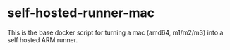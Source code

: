 # self-hosted-runner-mac
This is the base docker script for turning a mac (amd64, m1/m2/m3) into a self hosted ARM runner.
